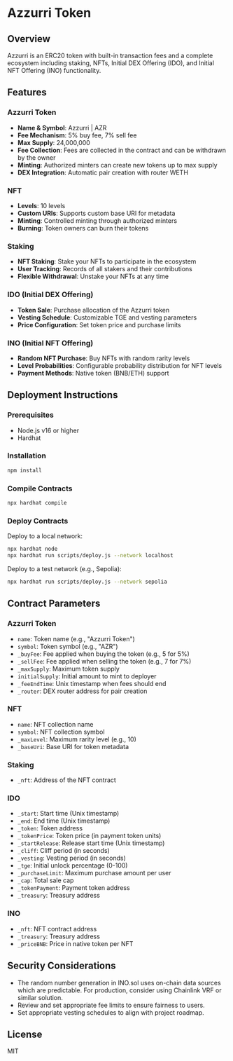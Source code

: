 # Azzurri Token

## Overview

Azzurri is an ERC20 token with built-in transaction fees and a complete ecosystem including staking, NFTs, Initial DEX Offering (IDO), and Initial NFT Offering (INO) functionality.

## Features

### Azzurri Token

- **Name & Symbol**: Azzurri | AZR
- **Fee Mechanism**: 5% buy fee, 7% sell fee
- **Max Supply**: 24,000,000
- **Fee Collection**: Fees are collected in the contract and can be withdrawn by the owner
- **Minting**: Authorized minters can create new tokens up to max supply
- **DEX Integration**: Automatic pair creation with router WETH

### NFT

- **Levels**: 10 levels
- **Custom URIs**: Supports custom base URI for metadata
- **Minting**: Controlled minting through authorized minters
- **Burning**: Token owners can burn their tokens

### Staking

- **NFT Staking**: Stake your NFTs to participate in the ecosystem
- **User Tracking**: Records of all stakers and their contributions
- **Flexible Withdrawal**: Unstake your NFTs at any time

### IDO (Initial DEX Offering)

- **Token Sale**: Purchase allocation of the Azzurri token
- **Vesting Schedule**: Customizable TGE and vesting parameters
- **Price Configuration**: Set token price and purchase limits

### INO (Initial NFT Offering)

- **Random NFT Purchase**: Buy NFTs with random rarity levels
- **Level Probabilities**: Configurable probability distribution for NFT levels
- **Payment Methods**: Native token (BNB/ETH) support

## Deployment Instructions

### Prerequisites

- Node.js v16 or higher
- Hardhat

### Installation

```bash
npm install
```

### Compile Contracts

```bash
npx hardhat compile
```

### Deploy Contracts

Deploy to a local network:

```bash
npx hardhat node
npx hardhat run scripts/deploy.js --network localhost
```

Deploy to a test network (e.g., Sepolia):

```bash
npx hardhat run scripts/deploy.js --network sepolia
```

## Contract Parameters

### Azzurri Token

- `name`: Token name (e.g., "Azzurri Token")
- `symbol`: Token symbol (e.g., "AZR")
- `_buyFee`: Fee applied when buying the token (e.g., 5 for 5%)
- `_sellFee`: Fee applied when selling the token (e.g., 7 for 7%)
- `_maxSupply`: Maximum token supply
- `initialSupply`: Initial amount to mint to deployer
- `_feeEndTime`: Unix timestamp when fees should end
- `_router`: DEX router address for pair creation

### NFT

- `name`: NFT collection name
- `symbol`: NFT collection symbol
- `_maxLevel`: Maximum rarity level (e.g., 10)
- `_baseUri`: Base URI for token metadata

### Staking

- `_nft`: Address of the NFT contract

### IDO

- `_start`: Start time (Unix timestamp)
- `_end`: End time (Unix timestamp)
- `_token`: Token address
- `_tokenPrice`: Token price (in payment token units)
- `_startRelease`: Release start time (Unix timestamp)
- `_cliff`: Cliff period (in seconds)
- `_vesting`: Vesting period (in seconds)
- `_tge`: Initial unlock percentage (0-100)
- `_purchaseLimit`: Maximum purchase amount per user
- `_cap`: Total sale cap
- `_tokenPayment`: Payment token address
- `_treasury`: Treasury address

### INO

- `_nft`: NFT contract address
- `_treasury`: Treasury address
- `_priceBNB`: Price in native token per NFT

## Security Considerations

- The random number generation in INO.sol uses on-chain data sources which are predictable. For production, consider using Chainlink VRF or similar solution.
- Review and set appropriate fee limits to ensure fairness to users.
- Set appropriate vesting schedules to align with project roadmap.

## License

MIT

